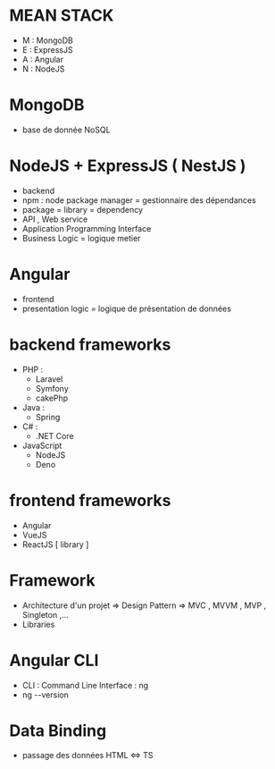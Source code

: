 # MEAN STACK
- M : MongoDB
- E : ExpressJS 
- A : Angular
- N : NodeJS
# MongoDB 
- base de donnée NoSQL
# NodeJS + ExpressJS ( NestJS )
- backend 
- npm : node package manager = gestionnaire des dépendances 
- package = library = dependency
- API , Web service 
- Application Programming Interface
- Business Logic = logique metier
# Angular 
- frontend
- presentation logic = logique de présentation de données 
# backend frameworks
- PHP :
    -   Laravel
    -   Symfony
    -   cakePhp
- Java :
    -   Spring
- C# :
    -   .NET Core
- JavaScript
    -   NodeJS
    -   Deno
# frontend frameworks
- Angular
- VueJS
- ReactJS [ library ]
# Framework
- Architecture d'un projet => Design Pattern => MVC , MVVM , MVP , Singleton ,...
- Libraries
# Angular CLI
- CLI : Command Line Interface : ng
- ng --version
# Data Binding
- passage des données HTML <=> TS